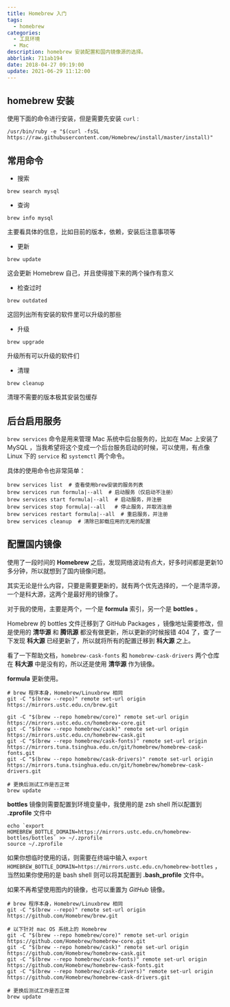 ```yaml
---
title: Homebrew 入门
tags:
  - homebrew
categories:
  - 工具环境
  - Mac
description: homebrew 安装配置和国内镜像源的选择。
abbrlink: 711ab194
date: 2018-04-27 09:19:00
update: 2021-06-29 11:12:00
---
```


## homebrew 安装 

使用下面的命令进行安装，但是需要先安装 `curl` :

```shell
/usr/bin/ruby -e "$(curl -fsSL https://raw.githubusercontent.com/Homebrew/install/master/install)"
```

## 常用命令 

-   搜索

```shell
brew search mysql
```

-   查询

```shell
brew info mysql
```

主要看具体的信息，比如目前的版本，依赖，安装后注意事项等

-   更新

```shell
brew update
```

这会更新 Homebrew 自己，并且使得接下来的两个操作有意义

-   检查过时

```shell
brew outdated
```

这回列出所有安装的软件里可以升级的那些

-   升级

```shell
brew upgrade
```

升级所有可以升级的软件们

-   清理

```shell
brew cleanup
```

清理不需要的版本极其安装包缓存

## 后台启用服务

`brew services` 命令是用来管理 Mac 系统中后台服务的，比如在 Mac 上安装了 MySQL ，当我希望将这个变成一个后台服务启动的时候，可以使用，有点像 Linux 下的 `service` 和 `systemctl` 两个命令。

具体的使用命令也非常简单：

```shell
brew services list  # 查看使用brew安装的服务列表
brew services run formula|--all  # 启动服务（仅启动不注册）
brew services start formula|--all  # 启动服务，并注册
brew services stop formula|--all   # 停止服务，并取消注册
brew services restart formula|--all  # 重启服务，并注册
brew services cleanup  # 清除已卸载应用的无用的配置
```

## 配置国内镜像 

使用了一段时间的 **Homebrew** 之后，发现网络波动有点大，好多时间都是更新10多分钟，所以就想到了国内镜像问题。

其实无论是什么内容，只要是需要更新的，就有两个优先选择的，一个是清华源，一个是科大源，这两个是最好用的镜像了。

对于我的使用，主要是两个，一个是 **formula** 索引，另一个是 **bottles** 。

Homebrew 的 bottles 文件迁移到了 GitHub Packages ，镜像地址需要修改，但是使用的 **清华源** 和 **腾讯源** 都没有做更新，所以更新的时候报错 404 了，查了一下发现 **科大源** 已经更新了，所以就将所有的配置迁移到 **科大源** 之上。

看了一下帮助文档，`homebrew-cask-fonts` 和 `homebrew-cask-drivers` 两个仓库在 **科大源** 中是没有的，所以还是使用 **清华源** 作为镜像。

**formula** 更新使用。

```shell
# brew 程序本身，Homebrew/Linuxbrew 相同
git -C "$(brew --repo)" remote set-url origin https://mirrors.ustc.edu.cn/brew.git

git -C "$(brew --repo homebrew/core)" remote set-url origin https://mirrors.ustc.edu.cn/homebrew-core.git
git -C "$(brew --repo homebrew/cask)" remote set-url origin https://mirrors.ustc.edu.cn/homebrew-cask.git
git -C "$(brew --repo homebrew/cask-fonts)" remote set-url origin https://mirrors.tuna.tsinghua.edu.cn/git/homebrew/homebrew-cask-fonts.git
git -C "$(brew --repo homebrew/cask-drivers)" remote set-url origin https://mirrors.tuna.tsinghua.edu.cn/git/homebrew/homebrew-cask-drivers.git

# 更换后测试工作是否正常
brew update
```

**bottles** 镜像则需要配置到环境变量中，我使用的是 zsh shell 所以配置到 **.zprofile** 文件中

```shell
echo `export HOMEBREW_BOTTLE_DOMAIN=https://mirrors.ustc.edu.cn/homebrew-bottles/bottles` >> ~/.zprofile 
source ~/.zprofile 
```

如果你想临时使用的话，则需要在终端中输入 `export HOMEBREW_BOTTLE_DOMAIN=https://mirrors.ustc.edu.cn/homebrew-bottles` ，当然如果你使用的是 bash shell 则可以将其配置到 **.bash_profile** 文件中。

如果不再希望使用图内的镜像，也可以重置为 *GitHub* 镜像。

```shell
# brew 程序本身，Homebrew/Linuxbrew 相同
git -C "$(brew --repo)" remote set-url origin https://github.com/Homebrew/brew.git

# 以下针对 mac OS 系统上的 Homebrew
git -C "$(brew --repo homebrew/core)" remote set-url origin https://github.com/Homebrew/homebrew-core.git
git -C "$(brew --repo homebrew/cask)" remote set-url origin https://github.com/Homebrew/homebrew-cask.git
git -C "$(brew --repo homebrew/cask-fonts)" remote set-url origin https://github.com/Homebrew/homebrew-cask-fonts.git
git -C "$(brew --repo homebrew/cask-drivers)" remote set-url origin https://github.com/Homebrew/homebrew-cask-drivers.git

# 更换后测试工作是否正常
brew update
```
